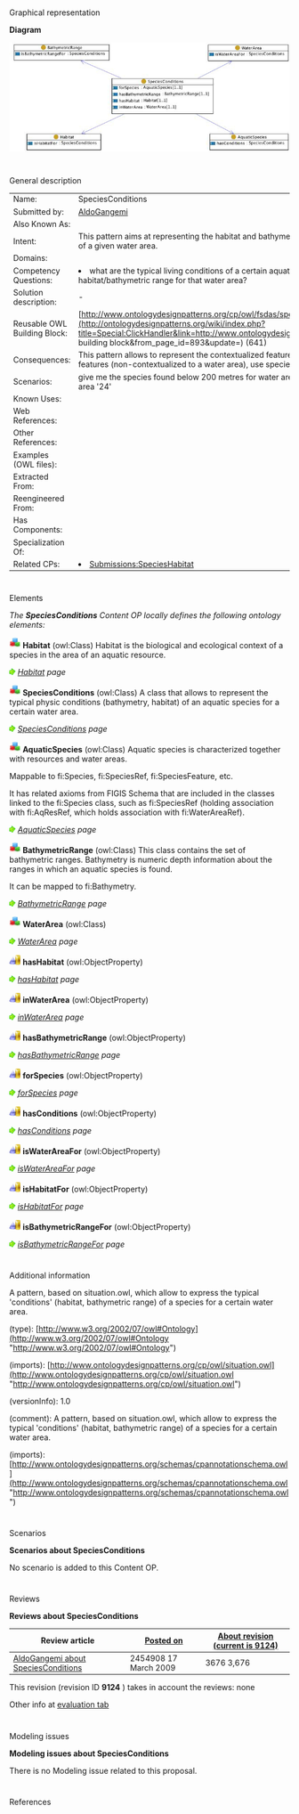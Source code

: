 # 

 Graphical representation



__Diagram__ 





[![Image:Speciesconditions.jpg](./Speciesconditions.jpg)](../Image/Speciesconditions.jpg.md "Image:Speciesconditions.jpg")





# 

 General description




|  |  |
| --- | --- |
|  Name:  |  SpeciesConditions  |
|  Submitted by:  | [AldoGangemi](../User/AldoGangemi.md "User:AldoGangemi")  |
|  Also Known As:  |  |
|  Intent:  |  This pattern aims at representing the habitat and bathymetric features that are typical for an aquatic species, in the context of a given water area.  |
|  Domains:  |  |
|  Competency Questions:  | <li>       what are the typical living conditions of a certain aquatic species? what are the aquatic species that live in a certain  habitat/bathymetric range for that water area?      </li> |
|  Solution description:  |  -  |
|  Reusable OWL Building Block:  | [http://www.ontologydesignpatterns.org/cp/owl/fsdas/speciesconditions.owl](http://ontologydesignpatterns.org/wiki/index.php?title=Special:ClickHandler&link=http://www.ontologydesignpatterns.org/cp/owl/fsdas/speciesconditions.owl&message=OWL building block&from_page_id=893&update=)  (641)  |
|  Consequences:  |  This pattern allows to represent the contextualized features of an aquatic species. For simpler representation of those features (non-contextualized to a water area), use specieshabitat.owl and speciesbathymetry.owl.  |
|  Scenarios:  |  give me the species found below 200 metres for water area '24'; give me the species having a 'demersal' habitat in water area '24'  |
|  Known Uses:  |  |
|  Web References:  |  |
|  Other References:  |  |
|  Examples (OWL files):  |  |
|  Extracted From:  |  |
|  Reengineered From:  |  |
|  Has Components:  |  |
|  Specialization Of:  |  |
|  Related CPs:  | <li><a href="../SpeciesHabitat/SpeciesHabitat.md" title="Submissions:SpeciesHabitat">        Submissions:SpeciesHabitat       </a></li> |



  





# 

 Elements



_The
 __SpeciesConditions__ 
 Content OP locally defines the following ontology elements:_ 





[![Class](./20px-Class.gif)](../Image/Class.gif.md "Class")
__Habitat__ 
 (owl:Class) Habitat is the biological and ecological context of a species in the area of an aquatic resource.
 
[![](./11px-ArrowRight.gif)](../Image/ArrowRight.gif.md "ArrowRight.gif")
_[Habitat](../SpeciesHabitat/SpeciesHabitat.md "Submissions:SpeciesConditions/Habitat") 
 page_ 



[![Class](./20px-Class.gif)](../Image/Class.gif.md "Class")
__SpeciesConditions__ 
 (owl:Class) A class that allows to represent the typical physic conditions (bathymetry, habitat) of an aquatic species for a certain water area.
 
[![](./11px-ArrowRight.gif)](../Image/ArrowRight.gif.md "ArrowRight.gif")
_[SpeciesConditions](./SpeciesConditions.md "Submissions:SpeciesConditions/SpeciesConditions") 
 page_ 



[![Class](./20px-Class.gif)](../Image/Class.gif.md "Class")
__AquaticSpecies__ 
 (owl:Class) Aquatic species is characterized together with resources and water areas.
 
 Mappable to fi:Species, fi:SpeciesRef, fi:SpeciesFeature, etc.
 



 It has related axioms from FIGIS Schema that are included in the classes linked to the fi:Species class, such as fi:SpeciesRef (holding association with fi:AqResRef, which holds association with fi:WaterAreaRef).
 



[![](./11px-ArrowRight.gif)](../Image/ArrowRight.gif.md "ArrowRight.gif")
_[AquaticSpecies](./AquaticResources/AquaticSpecies.md "Submissions:SpeciesConditions/AquaticSpecies") 
 page_ 



[![Class](./20px-Class.gif)](../Image/Class.gif.md "Class")
__BathymetricRange__ 
 (owl:Class) This class contains the set of bathymetric ranges. Bathymetry is numeric depth information about the ranges in which an aquatic species is found.
 
 It can be mapped to fi:Bathymetry.
 



[![](./11px-ArrowRight.gif)](../Image/ArrowRight.gif.md "ArrowRight.gif")
_[BathymetricRange](./SpeciesBathymetry/BathymetricRange.md "Submissions:SpeciesConditions/BathymetricRange") 
 page_ 



[![Class](./20px-Class.gif)](../Image/Class.gif.md "Class")
__WaterArea__ 
 (owl:Class)
 
[![](./11px-ArrowRight.gif)](../Image/ArrowRight.gif.md "ArrowRight.gif")
_[WaterArea](../GearWaterArea/GearWaterArea.md "Submissions:SpeciesConditions/WaterArea") 
 page_ 



[![ObjectProperty](./20px-ObjectProperty.gif)](../Image/ObjectProperty.gif.md "ObjectProperty")
__hasHabitat__ 
 (owl:ObjectProperty)
 
[![](./11px-ArrowRight.gif)](../Image/ArrowRight.gif.md "ArrowRight.gif")
_[hasHabitat](./SpeciesConditions/hasHabitat.md "Submissions:SpeciesConditions/hasHabitat") 
 page_ 



[![ObjectProperty](./20px-ObjectProperty.gif)](../Image/ObjectProperty.gif.md "ObjectProperty")
__inWaterArea__ 
 (owl:ObjectProperty)
 
[![](./11px-ArrowRight.gif)](../Image/ArrowRight.gif.md "ArrowRight.gif")
_[inWaterArea](./SpeciesConditions/inWaterArea.md "Submissions:SpeciesConditions/inWaterArea") 
 page_ 



[![ObjectProperty](./20px-ObjectProperty.gif)](../Image/ObjectProperty.gif.md "ObjectProperty")
__hasBathymetricRange__ 
 (owl:ObjectProperty)
 
[![](./11px-ArrowRight.gif)](../Image/ArrowRight.gif.md "ArrowRight.gif")
_[hasBathymetricRange](./SpeciesBathymetry/hasBathymetricRange.md "Submissions:SpeciesConditions/hasBathymetricRange") 
 page_ 



[![ObjectProperty](./20px-ObjectProperty.gif)](../Image/ObjectProperty.gif.md "ObjectProperty")
__forSpecies__ 
 (owl:ObjectProperty)
 
[![](./11px-ArrowRight.gif)](../Image/ArrowRight.gif.md "ArrowRight.gif")
_[forSpecies](./SpeciesConditions/forSpecies.md "Submissions:SpeciesConditions/forSpecies") 
 page_ 



[![ObjectProperty](./20px-ObjectProperty.gif)](../Image/ObjectProperty.gif.md "ObjectProperty")
__hasConditions__ 
 (owl:ObjectProperty)
 
[![](./11px-ArrowRight.gif)](../Image/ArrowRight.gif.md "ArrowRight.gif")
_[hasConditions](./SpeciesConditions/hasConditions.md "Submissions:SpeciesConditions/hasConditions") 
 page_ 



[![ObjectProperty](./20px-ObjectProperty.gif)](../Image/ObjectProperty.gif.md "ObjectProperty")
__isWaterAreaFor__ 
 (owl:ObjectProperty)
 
[![](./11px-ArrowRight.gif)](../Image/ArrowRight.gif.md "ArrowRight.gif")
_[isWaterAreaFor](./SpeciesConditions/isWaterAreaFor.md "Submissions:SpeciesConditions/isWaterAreaFor") 
 page_ 



[![ObjectProperty](./20px-ObjectProperty.gif)](../Image/ObjectProperty.gif.md "ObjectProperty")
__isHabitatFor__ 
 (owl:ObjectProperty)
 
[![](./11px-ArrowRight.gif)](../Image/ArrowRight.gif.md "ArrowRight.gif")
_[isHabitatFor](./SpeciesConditions/isHabitatFor.md "Submissions:SpeciesConditions/isHabitatFor") 
 page_ 



[![ObjectProperty](./20px-ObjectProperty.gif)](../Image/ObjectProperty.gif.md "ObjectProperty")
__isBathymetricRangeFor__ 
 (owl:ObjectProperty)
 
[![](./11px-ArrowRight.gif)](../Image/ArrowRight.gif.md "ArrowRight.gif")
_[isBathymetricRangeFor](./SpeciesConditions/isBathymetricRangeFor.md "Submissions:SpeciesConditions/isBathymetricRangeFor") 
 page_ 


# 

 Additional information



 A pattern, based on situation.owl, which allow to express the typical 'conditions' (habitat, bathymetric range) of a species for a certain water area.
 



 (type):
 [http://www.w3.org/2002/07/owl#Ontology](http://www.w3.org/2002/07/owl#Ontology "http://www.w3.org/2002/07/owl#Ontology") 




 (imports):
 [http://www.ontologydesignpatterns.org/cp/owl/situation.owl](http://www.ontologydesignpatterns.org/cp/owl/situation.owl "http://www.ontologydesignpatterns.org/cp/owl/situation.owl") 




 (versionInfo): 1.0
 



 (comment): A pattern, based on situation.owl, which allow to express the typical 'conditions' (habitat, bathymetric range) of a species for a certain water area.
 



 (imports):
 [http://www.ontologydesignpatterns.org/schemas/cpannotationschema.owl](http://www.ontologydesignpatterns.org/schemas/cpannotationschema.owl "http://www.ontologydesignpatterns.org/schemas/cpannotationschema.owl") 




# 

 Scenarios




__Scenarios about SpeciesConditions__ 


 No scenario is added to this Content OP.
 




# 

 Reviews




__Reviews about SpeciesConditions__ 



|  Review article  | [Posted on](../Property/CreationDate.md "Property:CreationDate")  | [About revision (current is 9124)](../Property/ReviewAboutVersion.md "Property:ReviewAboutVersion")  |
| --- | --- | --- |
| [AldoGangemi about SpeciesConditions](../Reviews/AldoGangemi_about_SpeciesConditions.md "Reviews:AldoGangemi about SpeciesConditions")  |  2454908  17 March 2009  |  3676  3,676  |



 This revision (revision ID
 __9124__ 
 ) takes in account the reviews: none
 



 Other info at
 [evaluation tab](http://ontologydesignpatterns.org/wiki/index.php?title=Submissions:SpeciesConditions&action=evaluation "http://ontologydesignpatterns.org/wiki/index.php?title=Submissions:SpeciesConditions&action=evaluation") 





  





# 

 Modeling issues




__Modeling issues about SpeciesConditions__ 


 There is no Modeling issue related to this proposal.
 




  





# 

 References